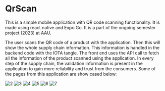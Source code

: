 # QrScan

This is a simple mobile application with QR code scanning functionality. It is made using react native and Expo Go. It is a part of the ongoing semester project (2023) at AAU.

The user scans the QR code of a product with the application. Then this will show the whole supply chain information. This information is handled in the backend code with the IOTA tangle. The front end uses the API call to fetch all the information of the product scanned using the application. In every step of the supply chain, the validation information is present in the application to gain more reliability and trust from the consumers. Some of the pages from this application are show cased below:

![2](https://github.com/Akib13/QrScan/assets/60085936/154bed56-7e52-48cf-b4b6-53798963ed48)
![3](https://github.com/Akib13/QrScan/assets/60085936/3a9acb55-979e-4340-a945-dc0e16ecfcb1)
![4](https://github.com/Akib13/QrScan/assets/60085936/6d919911-eccf-4782-89a4-bb143705f0b8)
![5](https://github.com/Akib13/QrScan/assets/60085936/d03083a4-5a88-4c13-b998-5e260095bb5c)
![6](https://github.com/Akib13/QrScan/assets/60085936/69fa666e-babe-44ef-bbde-5f13e0b87ef1)
![7](https://github.com/Akib13/QrScan/assets/60085936/5184949c-a51f-403f-8dcd-6a7eaf8ba5bd)
